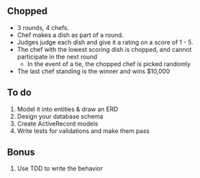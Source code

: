 ## Chopped

- 3 rounds, 4 chefs.
- Chef makes a dish as part of a round.
- Judges judge each dish and give it a rating on a score of 1 - 5.
- The chef with the lowest scoring dish is chopped, and cannot participate in the next round
    - In the event of a tie, the chopped chef is picked randomly
- The last chef standing is the winner and wins $10,000

## To do
1. Model it into entities & draw an ERD
2. Design your database schema
3. Create ActiveRecord models
4. Write tests for validations and make them pass

## Bonus
1. Use TDD to write the behavior

